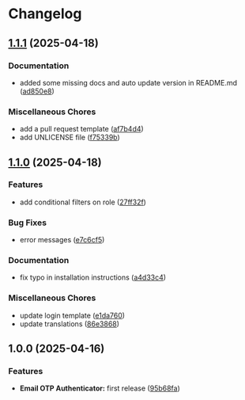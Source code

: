 # Changelog

## [1.1.1](https://github.com/for-keycloak/email-otp-authenticator/compare/v1.1.0...v1.1.1) (2025-04-18)


### Documentation

* added some missing docs and auto update version in README.md ([ad850e8](https://github.com/for-keycloak/email-otp-authenticator/commit/ad850e8b14522153f42aecf4c8272ccd3a3ccab2))


### Miscellaneous Chores

* add a pull request template ([af7b4d4](https://github.com/for-keycloak/email-otp-authenticator/commit/af7b4d4dbc452ae9575dbf050bcff2c6051337b1))
* add UNLICENSE file ([f75339b](https://github.com/for-keycloak/email-otp-authenticator/commit/f75339bf18b795f6d2c1d35ef590a5dd691fbf0c))

## [1.1.0](https://github.com/for-keycloak/email-otp-authenticator/compare/v1.0.0...v1.1.0) (2025-04-18)


### Features

* add conditional filters on role ([27ff32f](https://github.com/for-keycloak/email-otp-authenticator/commit/27ff32f795c92f7b01be32a2f075499bfa2e863b))


### Bug Fixes

* error messages ([e7c6cf5](https://github.com/for-keycloak/email-otp-authenticator/commit/e7c6cf5b132b9247faac4c7a87b115b934b068b5))


### Documentation

* fix typo in installation instructions ([a4d33c4](https://github.com/for-keycloak/email-otp-authenticator/commit/a4d33c4a3be0a7f9a1073cbe5de537aa733a9842))


### Miscellaneous Chores

* update login template ([e1da760](https://github.com/for-keycloak/email-otp-authenticator/commit/e1da760f98be89b4a4e33b6677c5821385dffab7))
* update translations ([86e3868](https://github.com/for-keycloak/email-otp-authenticator/commit/86e38685ca32dba69b382cacb87a815b40ecaa90))

## 1.0.0 (2025-04-16)


### Features

* **Email OTP Authenticator:** first release ([95b68fa](https://github.com/for-keycloak/email-otp-authenticator/commit/95b68fa05209e3cf48463043fb39d5e57f62157e))
